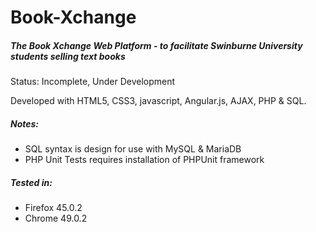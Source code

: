 # Book-Xchange
##### The Book Xchange Web Platform - to facilitate Swinburne University students selling text books

Status: Incomplete, Under Development

Developed with HTML5, CSS3, javascript, Angular.js, AJAX, PHP & SQL.

##### Notes: 
- SQL syntax is design for use with MySQL & MariaDB
- PHP Unit Tests requires installation of PHPUnit framework

##### Tested in: 
- Firefox 45.0.2 
- Chrome 49.0.2
